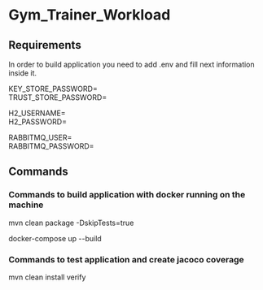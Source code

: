 # Gym_Trainer_Workload

<h2>Requirements</h2>
In order to build application you need to add .env and fill next information inside it.

KEY_STORE_PASSWORD=<br/>
TRUST_STORE_PASSWORD=<br/>

H2_USERNAME=<br/>
H2_PASSWORD=<br/>

RABBITMQ_USER=<br/>
RABBITMQ_PASSWORD=<br/>

<h2>Commands</h2>
<h3>Commands to build application with docker running on the machine</h2>

mvn clean package -DskipTests=true

docker-compose up --build

<h3>Commands to test application and create jacoco coverage</h2>

mvn clean install verify


